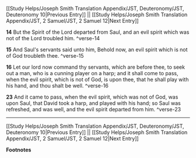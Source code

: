 [[Study Helps/Joseph Smith Translation Appendix/JST, Deuteronomy/JST, Deuteronomy 10|Previous Entry]]  ||  [[Study Helps/Joseph Smith Translation Appendix/JST, 2 Samuel/JST, 2 Samuel 12|Next Entry]]

**14**  But the Spirit of the Lord departed from Saul, and an evil spirit which was not of the Lord troubled him. ^verse-14

**15**  And Saul's servants said unto him, Behold now, an evil spirit which is not of God troubleth thee. ^verse-15

**16**  Let our lord now command thy servants, which are before thee, to seek out a man, who is a cunning player on a harp; and it shall come to pass, when the evil spirit, which is not of God, is upon thee, that he shall play with his hand, and thou shalt be well. ^verse-16

**23**  And it came to pass, when the evil spirit, which was not of God, was upon Saul, that David took a harp, and played with his hand; so Saul was refreshed, and was well, and the evil spirit departed from him. ^verse-23


---
[[Study Helps/Joseph Smith Translation Appendix/JST, Deuteronomy/JST, Deuteronomy 10|Previous Entry]]  ||  [[Study Helps/Joseph Smith Translation Appendix/JST, 2 Samuel/JST, 2 Samuel 12|Next Entry]]


**Footnotes**
